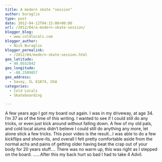 ```yaml
---
title: A modern skate "session"
author: buraglio
type: post
date: 2012-04-12T04:15:00+00:00
url: /2012/04/a-modern-skate-session/
blogger_blog:
  - www.coldlocals.com
blogger_author:
  - Nick Buraglio
blogger_permalink:
  - /2012/04/modern-skate-session.html
geo_latitude:
  - 40.0552842
geo_longitude:
  - -88.2509857
geo_address:
  - Savoy, IL 61874, USA
categories:
  - Cold Locals
  - Skateboarding

---
```

A few years ago I got my board out again. I was in my driveway, at age 34. I&#8217;m 37 as of the time of this writing. I wanted to see if I could still do any tricks, or even just kick around without falling down. A few of my old pals, and cold local alums didn&#8217;t believe I could still do anything any more, let alone stick a few tricks. This poor video is the result&#8230;I was able to do a few kickflips and shove-its, and overall I felt pretty comfortable aside from the normal achs and pains of getting older having beat the crap out of your body for 20 years stuff&#8230;. There was no warm up, this was right as I stepped on the board. &#8230;&#8230;After this my back hurt so bad I had to take 4 Advil.